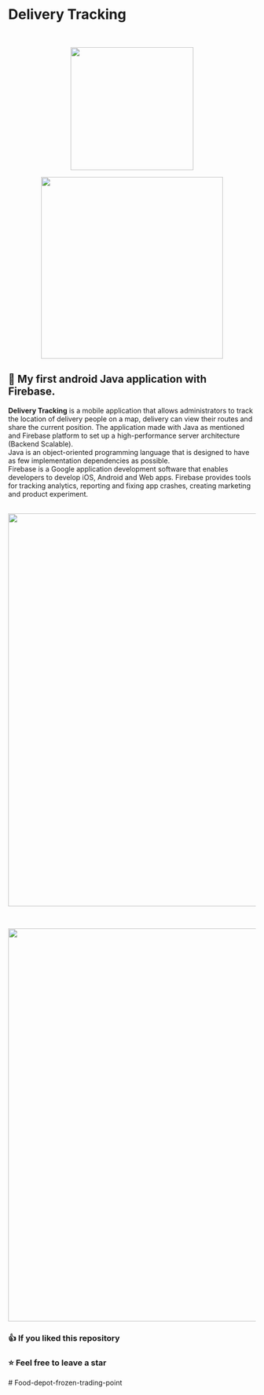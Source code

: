 # Delivery Tracking
<br>
<p align="center"><a href="https://developer.android.com/studio/intro" target="_blank"><img src="https://zupimages.net/up/22/02/obqa.png" width="250"></a></p>
<p align="center"><a href="https://firebase.google.com" target="_blank"><img src="https://zupimages.net/up/22/02/t7il.png" width=370"></a></p>
  
## 📌 My first android Java application with Firebase.

**Delivery Tracking** is a mobile application that allows administrators to track the location of delivery people on a map, delivery can view their routes and share the current position. The application made with Java as mentioned and Firebase platform to set up a high-performance server architecture (Backend Scalable).\
Java is an object-oriented programming language that is designed to have as few implementation dependencies as possible.\
Firebase is a Google application development software that enables developers to develop iOS, Android and Web apps. Firebase provides tools for tracking analytics, reporting and fixing app crashes, creating marketing and product experiment.
<br><br>
<p align="center"><img src="https://zupimages.net/up/22/02/whwo.png" width="800"></p>
<br>
<p align="center"><img src="https://zupimages.net/up/22/02/w7a0.png" width="800"></p>

### 👍 If you liked this repository
### ⭐ Feel free to leave a star 
#   F o o d - d e p o t - f r o z e n - t r a d i n g - p o i n t  
 